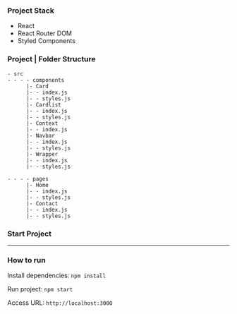 ### Project Stack
- React
- React Router DOM
- Styled Components

### Project | Folder Structure 
```
- src
- - - - components
      |- Card
      |- - index.js
      |- - styles.js
      |- Cardlist
      |- - index.js
      |- - styles.js
      |- Context
      |- - index.js
      |- Navbar
      |- - index.js
      |- - styles.js
      |- Wrapper
      |- - index.js
      |- - styles.js
```
```
- - - - pages
      |- Home
      |- - index.js
      |- - styles.js
      |- Contact
      |- - index.js
      |- - styles.js
```

### Start Project
____
### How to run
Install dependencies: `npm install`

Run project: `npm start`

Access URL: `http://localhost:3000`
